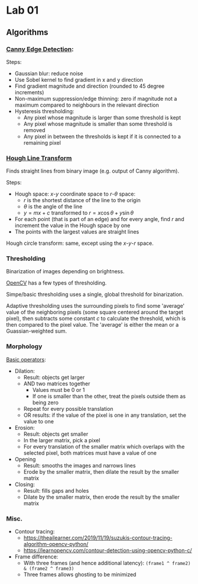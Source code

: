 # Lab 01

## Algorithms

### [Canny Edge Detection](https://docs.opencv.org/3.4/da/d22/tutorial_py_canny.html):

Steps:

- Gaussian blur: reduce noise
- Use Sobel kernel to find gradient in x and y direction
- Find gradient magnitude and direction (rounded to 45 degree increments)
- Non-maximum suppression/edge thinning: zero if magnitude not a maximum compared to neighbours in the relevant direction
- Hysteresis thresholding:
  - Any pixel whose magnitude is larger  than some threshold is kept
  - Any pixel whose magnitude is smaller than some threshold is removed
  - Any pixel in between the thresholds is kept if it is connected to a remaining pixel

### [Hough Line Transform](https://docs.opencv.org/3.4/d9/db0/tutorial_hough_lines.html)

Finds straight lines from binary image (e.g. output of Canny algorithm).

Steps:

- Hough space: $x$-$y$ coordinate space to $r$-$\theta$ space:
  - $r$ is the shortest distance of the line to the origin
  - $\theta$ is the angle of the line
  - $y = mx + c$ transformed to $r = x \cos{\theta} + y \sin{\theta}$
- For each point (that is part of an edge) and for every angle, find $r$ and increment the value in the Hough space by one
- The points with the largest values are straight lines

Hough circle transform: same, except using the $x$-$y$-$r$ space.

### Thresholding

Binarization of images depending on brightness.

[OpenCV](https://docs.opencv.org/4.x/d7/d4d/tutorial_py_thresholding.html) has a few types of thresholding.

Simpe/basic thresholding uses a single, global threshold for binarization.

Adaptive thresholding uses the surrounding pixels to find some 'average' value of the neighboring pixels (some square centered around the target pixel), then subtracts some constant $c$ to calculate the threshold, which is then compared to the pixel value. The 'average' is either the mean or a Guassian-weighted sum.

### Morphology

[Basic operators](https://en.wikipedia.org/wiki/Mathematical_morphology#Basic_operators):

- Dilation:
  - Result: objects get larger
  - AND two matrices together
    - Values must be 0 or 1
    - If one is smaller than the other, treat the pixels outside them as being zero
  - Repeat for every possible translation
  - OR results: if the value of the pixel is one in any translation, set the value to one
- Erosion:
  - Result: objects get smaller
  - In the larger matrix, pick a pixel
  - For every translation of the smaller matrix which overlaps with the selected pixel, both matrices must have a value of one
- Opening
  - Result: smooths the images and narrows lines
  - Erode by the smaller matrix, then dilate the result by the smaller matrix
- Closing:
  - Result: fills gaps and holes
  - Dilate by the smaller matrix, then erode the result by the smaller matrix

### Misc.

- Contour tracing:
  - https://theailearner.com/2019/11/19/suzukis-contour-tracing-algorithm-opencv-python/
  - https://learnopencv.com/contour-detection-using-opencv-python-c/
- Frame difference:
  - With three frames (and hence additional latency): `(frame1 ^ frame2) & (frame2 ^ frame3)`
  - Three frames allows ghosting to be minimized
